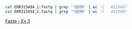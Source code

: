 ```bash
cat ERR315494_1.fastq | grep '^@ERR' | wc -l   #123407
cat ERR315494_2.fastq | grep '^@ERR' | wc -l   #123407
```

[Fastq - Ex 3](https://github.com/Functional-Genomics/TeachingMaterial/blob/Cancer-Genomics-07-2015/doc/11.fastq.md#exercise-3)
